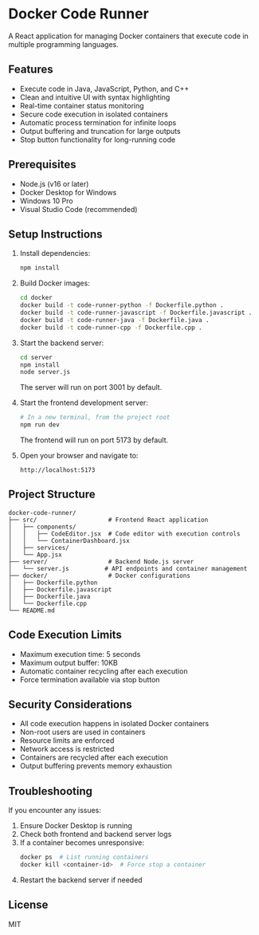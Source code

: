 # Docker Code Runner

A React application for managing Docker containers that execute code in multiple programming languages.

## Features

- Execute code in Java, JavaScript, Python, and C++
- Clean and intuitive UI with syntax highlighting
- Real-time container status monitoring
- Secure code execution in isolated containers
- Automatic process termination for infinite loops
- Output buffering and truncation for large outputs
- Stop button functionality for long-running code

## Prerequisites

- Node.js (v16 or later)
- Docker Desktop for Windows
- Windows 10 Pro
- Visual Studio Code (recommended)

## Setup Instructions

1. Install dependencies:
   ```bash
   npm install
   ```

2. Build Docker images:
   ```bash
   cd docker
   docker build -t code-runner-python -f Dockerfile.python .
   docker build -t code-runner-javascript -f Dockerfile.javascript .
   docker build -t code-runner-java -f Dockerfile.java .
   docker build -t code-runner-cpp -f Dockerfile.cpp .
   ```

3. Start the backend server:
   ```bash
   cd server
   npm install
   node server.js
   ```
   The server will run on port 3001 by default.

4. Start the frontend development server:
   ```bash
   # In a new terminal, from the project root
   npm run dev
   ```
   The frontend will run on port 5173 by default.

5. Open your browser and navigate to:
   ```
   http://localhost:5173
   ```

## Project Structure

```
docker-code-runner/
├── src/                    # Frontend React application
│   ├── components/
│   │   ├── CodeEditor.jsx  # Code editor with execution controls
│   │   └── ContainerDashboard.jsx
│   ├── services/
│   └── App.jsx
├── server/                 # Backend Node.js server
│   └── server.js          # API endpoints and container management
├── docker/                 # Docker configurations
│   ├── Dockerfile.python
│   ├── Dockerfile.javascript
│   ├── Dockerfile.java
│   └── Dockerfile.cpp
└── README.md
```

## Code Execution Limits

- Maximum execution time: 5 seconds
- Maximum output buffer: 10KB
- Automatic container recycling after each execution
- Force termination available via stop button

## Security Considerations

- All code execution happens in isolated Docker containers
- Non-root users are used in containers
- Resource limits are enforced
- Network access is restricted
- Containers are recycled after each execution
- Output buffering prevents memory exhaustion

## Troubleshooting

If you encounter any issues:

1. Ensure Docker Desktop is running
2. Check both frontend and backend server logs
3. If a container becomes unresponsive:
   ```bash
   docker ps  # List running containers
   docker kill <container-id>  # Force stop a container
   ```
4. Restart the backend server if needed

## License

MIT
